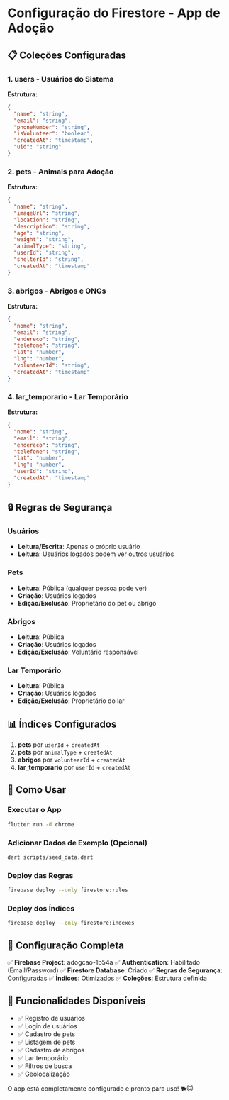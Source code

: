# Configuração do Firestore - App de Adoção

## 📋 Coleções Configuradas

### 1. **users** - Usuários do Sistema

**Estrutura:**

```json
{
  "name": "string",
  "email": "string",
  "phoneNumber": "string",
  "isVolunteer": "boolean",
  "createdAt": "timestamp",
  "uid": "string"
}
```

### 2. **pets** - Animais para Adoção

**Estrutura:**

```json
{
  "name": "string",
  "imageUrl": "string",
  "location": "string",
  "description": "string",
  "age": "string",
  "weight": "string",
  "animalType": "string",
  "userId": "string",
  "shelterId": "string",
  "createdAt": "timestamp"
}
```

### 3. **abrigos** - Abrigos e ONGs

**Estrutura:**

```json
{
  "nome": "string",
  "email": "string",
  "endereco": "string",
  "telefone": "string",
  "lat": "number",
  "lng": "number",
  "volunteerId": "string",
  "createdAt": "timestamp"
}
```

### 4. **lar_temporario** - Lar Temporário

**Estrutura:**

```json
{
  "nome": "string",
  "email": "string",
  "endereco": "string",
  "telefone": "string",
  "lat": "number",
  "lng": "number",
  "userId": "string",
  "createdAt": "timestamp"
}
```

## 🔒 Regras de Segurança

### Usuários

- **Leitura/Escrita**: Apenas o próprio usuário
- **Leitura**: Usuários logados podem ver outros usuários

### Pets

- **Leitura**: Pública (qualquer pessoa pode ver)
- **Criação**: Usuários logados
- **Edição/Exclusão**: Proprietário do pet ou abrigo

### Abrigos

- **Leitura**: Pública
- **Criação**: Usuários logados
- **Edição/Exclusão**: Voluntário responsável

### Lar Temporário

- **Leitura**: Pública
- **Criação**: Usuários logados
- **Edição/Exclusão**: Proprietário do lar

## 📊 Índices Configurados

1. **pets** por `userId` + `createdAt`
2. **pets** por `animalType` + `createdAt`
3. **abrigos** por `volunteerId` + `createdAt`
4. **lar_temporario** por `userId` + `createdAt`

## 🚀 Como Usar

### Executar o App

```bash
flutter run -d chrome
```

### Adicionar Dados de Exemplo (Opcional)

```bash
dart scripts/seed_data.dart
```

### Deploy das Regras

```bash
firebase deploy --only firestore:rules
```

### Deploy dos Índices

```bash
firebase deploy --only firestore:indexes
```

## 🔧 Configuração Completa

✅ **Firebase Project**: adogcao-1b54a
✅ **Authentication**: Habilitado (Email/Password)
✅ **Firestore Database**: Criado
✅ **Regras de Segurança**: Configuradas
✅ **Índices**: Otimizados
✅ **Coleções**: Estrutura definida

## 📱 Funcionalidades Disponíveis

- ✅ Registro de usuários
- ✅ Login de usuários
- ✅ Cadastro de pets
- ✅ Listagem de pets
- ✅ Cadastro de abrigos
- ✅ Lar temporário
- ✅ Filtros de busca
- ✅ Geolocalização

O app está completamente configurado e pronto para uso! 🐕🐱
